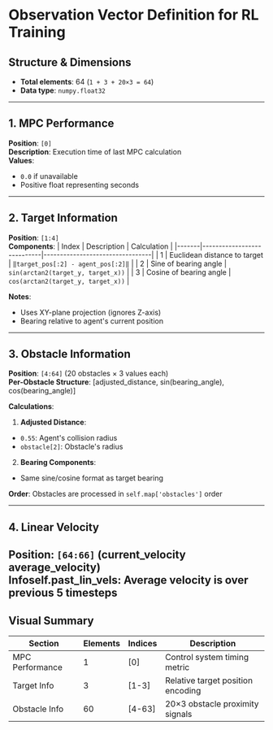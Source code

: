 # Observation Vector Definition for RL Training

## **Structure & Dimensions**
- **Total elements**: 64 (`1 + 3 + 20×3 = 64`)
- **Data type**: `numpy.float32`

---

## **1. MPC Performance**
**Position**: `[0]`  
**Description**: Execution time of last MPC calculation  
**Values**:
- `0.0` if unavailable
- Positive float representing seconds

---

## **2. Target Information**
**Position**: `[1:4]`  
**Components**:
| Index | Description                | Calculation                     |
|-------|----------------------------|---------------------------------|
| 1     | Euclidean distance to target | `‖target_pos[:2] - agent_pos[:2]‖` |
| 2     | Sine of bearing angle      | `sin(arctan2(target_y, target_x))` |
| 3     | Cosine of bearing angle    | `cos(arctan2(target_y, target_x))` |

**Notes**:
- Uses XY-plane projection (ignores Z-axis)
- Bearing relative to agent's current position

---

## **3. Obstacle Information**
**Position**: `[4:64]` (20 obstacles × 3 values each)  
**Per-Obstacle Structure**:
[adjusted_distance, sin(bearing_angle), cos(bearing_angle)]

**Calculations**:
1. **Adjusted Distance**:
- `0.55`: Agent's collision radius
- `obstacle[2]`: Obstacle's radius
2. **Bearing Components**:
- Same sine/cosine format as target bearing

**Order**: Obstacles are processed in `self.map['obstacles']` order

---


## **4. Linear Velocity**
**Position**: `[64:66]` (current_velocity average_velocity)  
**Info**self.past_lin_vels: Average velocity is over previous 5 timesteps
---

## **Visual Summary**
| Section           | Elements | Indices   | Description                         |
|-------------------|----------|-----------|-------------------------------------|
| MPC Performance   | 1        | [0]       | Control system timing metric        |
| Target Info       | 3        | [1-3]     | Relative target position encoding   |
| Obstacle Info     | 60       | [4-63]    | 20×3 obstacle proximity signals     |
